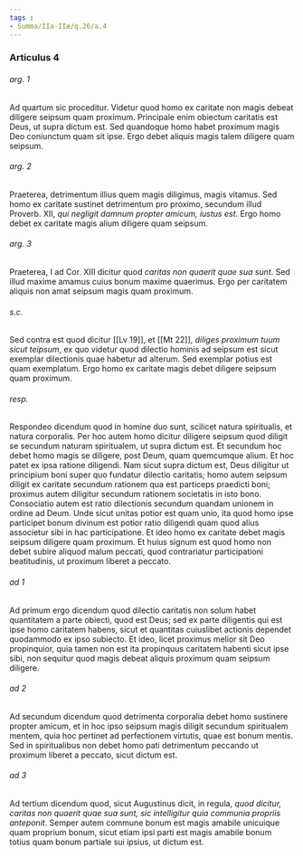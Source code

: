 ```yaml
---
tags : 
- Summa/IIa-IIæ/q.26/a.4
---
```


### Articulus 4

###### arg. 1
Ad quartum sic proceditur. Videtur quod homo ex caritate non magis debeat diligere seipsum quam proximum. Principale enim obiectum caritatis est Deus, ut supra dictum est. Sed quandoque homo habet proximum magis Deo coniunctum quam sit ipse. Ergo debet aliquis magis talem diligere quam seipsum.

###### arg. 2
Praeterea, detrimentum illius quem magis diligimus, magis vitamus. Sed homo ex caritate sustinet detrimentum pro proximo, secundum illud Proverb. XII, *qui negligit damnum propter amicum, iustus est*. Ergo homo debet ex caritate magis alium diligere quam seipsum.

###### arg. 3
Praeterea, I ad Cor. XIII dicitur quod *caritas non quaerit quae sua sunt*. Sed illud maxime amamus cuius bonum maxime quaerimus. Ergo per caritatem aliquis non amat seipsum magis quam proximum.

###### s.c.
Sed contra est quod dicitur [[Lv 19]], et [[Mt 22]], *diliges proximum tuum sicut teipsum*, ex quo videtur quod dilectio hominis ad seipsum est sicut exemplar dilectionis quae habetur ad alterum. Sed exemplar potius est quam exemplatum. Ergo homo ex caritate magis debet diligere seipsum quam proximum.

###### resp.
Respondeo dicendum quod in homine duo sunt, scilicet natura spiritualis, et natura corporalis. Per hoc autem homo dicitur diligere seipsum quod diligit se secundum naturam spiritualem, ut supra dictum est. Et secundum hoc debet homo magis se diligere, post Deum, quam quemcumque alium. Et hoc patet ex ipsa ratione diligendi. Nam sicut supra dictum est, Deus diligitur ut principium boni super quo fundatur dilectio caritatis; homo autem seipsum diligit ex caritate secundum rationem qua est particeps praedicti boni; proximus autem diligitur secundum rationem societatis in isto bono. Consociatio autem est ratio dilectionis secundum quandam unionem in ordine ad Deum. Unde sicut unitas potior est quam unio, ita quod homo ipse participet bonum divinum est potior ratio diligendi quam quod alius associetur sibi in hac participatione. Et ideo homo ex caritate debet magis seipsum diligere quam proximum. Et huius signum est quod homo non debet subire aliquod malum peccati, quod contrariatur participationi beatitudinis, ut proximum liberet a peccato.

###### ad 1
Ad primum ergo dicendum quod dilectio caritatis non solum habet quantitatem a parte obiecti, quod est Deus; sed ex parte diligentis qui est ipse homo caritatem habens, sicut et quantitas cuiuslibet actionis dependet quodammodo ex ipso subiecto. Et ideo, licet proximus melior sit Deo propinquior, quia tamen non est ita propinquus caritatem habenti sicut ipse sibi, non sequitur quod magis debeat aliquis proximum quam seipsum diligere.

###### ad 2
Ad secundum dicendum quod detrimenta corporalia debet homo sustinere propter amicum, et in hoc ipso seipsum magis diligit secundum spiritualem mentem, quia hoc pertinet ad perfectionem virtutis, quae est bonum mentis. Sed in spiritualibus non debet homo pati detrimentum peccando ut proximum liberet a peccato, sicut dictum est.

###### ad 3
Ad tertium dicendum quod, sicut Augustinus dicit, in regula, *quod dicitur, caritas non quaerit quae sua sunt, sic intelligitur quia communia propriis anteponit*. Semper autem commune bonum est magis amabile unicuique quam proprium bonum, sicut etiam ipsi parti est magis amabile bonum totius quam bonum partiale sui ipsius, ut dictum est.

